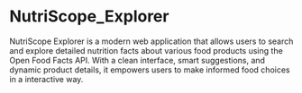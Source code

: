 # NutriScope_Explorer
NutriScope Explorer is a modern web application that allows users to search and explore detailed nutrition facts about various food products using the Open Food Facts API. With a clean interface, smart suggestions, and dynamic product details, it empowers users to make informed food choices in a interactive way.

